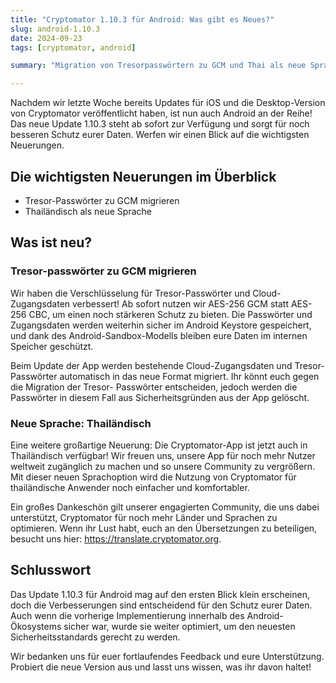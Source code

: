 ```yaml
---
title: "Cryptomator 1.10.3 für Android: Was gibt es Neues?"
slug: android-1.10.3
date: 2024-09-23
tags: [cryptomator, android]

summary: "Migration von Tresorpasswörtern zu GCM und Thai als neue Sprachoption."

---
```


Nachdem wir letzte Woche bereits Updates für iOS und die Desktop-Version von Cryptomator veröffentlicht haben, ist nun auch Android an der Reihe! Das neue Update 1.10.3 steht ab sofort zur Verfügung und sorgt für noch besseren Schutz eurer Daten. Werfen wir einen Blick auf die wichtigsten Neuerungen.

## Die wichtigsten Neuerungen im Überblick

- Tresor-Passwörter zu GCM migrieren
- Thailändisch als neue Sprache

## Was ist neu?

### Tresor-passwörter zu GCM migrieren

Wir haben die Verschlüsselung für Tresor-Passwörter und Cloud-Zugangsdaten verbessert! Ab sofort nutzen wir AES-256 GCM statt AES-256 CBC, um einen noch stärkeren Schutz zu bieten. Die Passwörter und Zugangsdaten werden weiterhin sicher im Android Keystore gespeichert, und
dank des Android-Sandbox-Modells bleiben eure Daten im internen Speicher geschützt.

Beim Update der App werden bestehende Cloud-Zugangsdaten und Tresor-Passwörter automatisch in das neue Format migriert. Ihr könnt euch gegen die Migration der Tresor-
Passwörter entscheiden, jedoch werden die Passwörter in diesem Fall aus Sicherheitsgründen
aus der App gelöscht.

### Neue Sprache: Thailändisch

Eine weitere großartige Neuerung: Die Cryptomator-App ist jetzt auch in Thailändisch verfügbar! Wir freuen uns, unsere App für noch mehr Nutzer weltweit zugänglich zu machen und so unsere Community zu vergrößern. Mit dieser neuen Sprachoption wird die Nutzung von Cryptomator für thailändische Anwender noch einfacher und komfortabler.

Ein großes Dankeschön gilt unserer engagierten Community, die uns dabei unterstützt, Cryptomator für noch mehr Länder und Sprachen zu optimieren. Wenn ihr Lust habt, euch an den Übersetzungen zu beteiligen, besucht uns hier: https://translate.cryptomator.org.

## Schlusswort

Das Update 1.10.3 für Android mag auf den ersten Blick klein erscheinen, doch die Verbesserungen sind entscheidend für den Schutz eurer Daten. Auch wenn die vorherige Implementierung innerhalb des Android-Ökosystems sicher war, wurde sie weiter optimiert, um den neuesten Sicherheitsstandards gerecht zu werden.

Wir bedanken uns für euer fortlaufendes Feedback und eure Unterstützung. Probiert die neue Version aus und lasst uns wissen, was ihr davon haltet!
